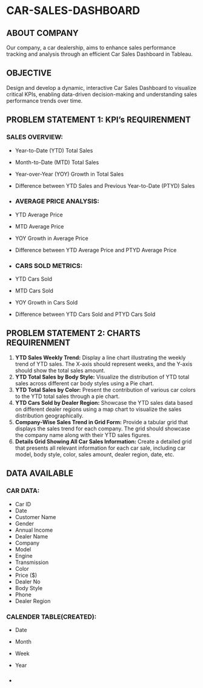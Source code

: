 # CAR-SALES-DASHBOARD

## ABOUT COMPANY
Our company, a car dealership, aims to enhance sales performance tracking and analysis through an efficient Car Sales Dashboard in Tableau.

## OBJECTIVE
Design and develop a dynamic, interactive Car Sales Dashboard to visualize critical KPIs, enabling data-driven decision-making and understanding sales performance trends over time.

## PROBLEM STATEMENT 1: KPI’s  REQUIRENMENT
### SALES OVERVIEW: 
- Year-to-Date (YTD) Total Sales
- Month-to-Date (MTD) Total Sales
- Year-over-Year (YOY) Growth in Total Sales
- Difference between YTD Sales and Previous Year-to-Date (PTYD) Sales

- ### AVERAGE PRICE ANALYSIS:
- YTD Average Price
- MTD Average Price
- YOY Growth in Average Price
- Difference between YTD Average Price and PTYD Average Price

- ### CARS SOLD METRICS:
- YTD Cars Sold
- MTD Cars Sold
- YOY Growth in Cars Sold
- Difference between YTD Cars Sold and PTYD Cars Sold

## PROBLEM STATEMENT 2: CHARTS REQUIRENMENT
1. **YTD Sales Weekly Trend:** Display a line chart illustrating the weekly trend of YTD sales. The X-axis should represent weeks, and the Y-axis should show the total sales amount.
2. **YTD Total Sales by Body Style:** Visualize the distribution of YTD total sales across different car body styles using a Pie chart.
3. **YTD Total Sales by Color:** Present the contribution of various car colors to the YTD total sales through a pie chart.
4. **YTD Cars Sold by Dealer Region:** Showcase the YTD sales data based on different dealer regions using a map chart to visualize the sales distribution geographically.
5. **Company-Wise Sales Trend in Grid Form:** Provide a tabular grid that displays the sales trend for each company. The grid should showcase the company name along with their YTD sales figures.
6. **Details Grid Showing All Car Sales Information:** Create a detailed grid that presents all relevant information for each car sale, including car model, body style, color, sales amount, dealer region, date, etc.

## DATA AVAILABLE
### CAR DATA:
- Car ID
- Date
- Customer Name
- Gender
- Annual Income
- Dealer Name
- Company
- Model
- Engine
- Transmission
- Color
- Price ($)
- Dealer No
- Body Style
- Phone
- Dealer Region


###  CALENDER TABLE(CREATED): 
- Date
- Month
- Week
- Year

- ### 
